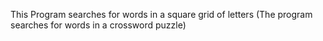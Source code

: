 This Program searches for words in a square grid of letters
(The program searches for words in a crossword puzzle)
